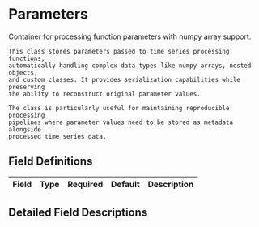 # Parameters

Container for processing function parameters with numpy array support.
    
    This class stores parameters passed to time series processing functions,
    automatically handling complex data types like numpy arrays, nested objects,
    and custom classes. It provides serialization capabilities while preserving
    the ability to reconstruct original parameter values.
    
    The class is particularly useful for maintaining reproducible processing
    pipelines where parameter values need to be stored as metadata alongside
    processed time series data.

## Field Definitions

| Field | Type | Required | Default | Description |
|-------|------|----------|---------|-------------|

## Detailed Field Descriptions
